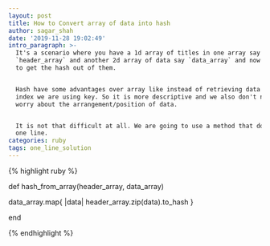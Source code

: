 ```yaml
---
layout: post
title: How to Convert array of data into hash
author: sagar_shah
date: '2019-11-28 19:02:49'
intro_paragraph: >-
  It's a scenario where you have a 1d array of titles in one array say
  `header_array` and another 2d array of data say `data_array` and now you want
  to get the hash out of them.


  Hash have some advantages over array like instead of retrieving data using
  index we are using key. So it is more descriptive and we also don't need to
  worry about the arrangement/position of data.


  It is not that difficult at all. We are going to use a method that does it in
  one line.
categories: ruby
tags: one_line_solution
---
```

{%  highlight ruby %}

def hash_from_array(header_array, data_array)

  data_array.map{ |data| header_array.zip(data).to_hash }

end

{% endhighlight %}
